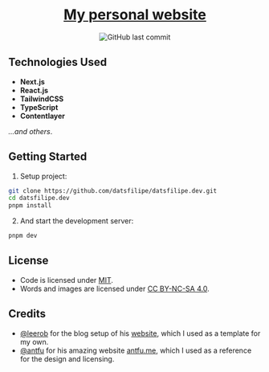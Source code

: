 <h1 align="center"><a href="https://datsfilipe.dev">My personal website</a></h1>
<div align="center">
  <img src="https://img.shields.io/github/last-commit/datsfilipe/datsfilipe.dev" alt="GitHub last commit">
</div>

## Technologies Used

- **Next.js**
- **React.js**
- **TailwindCSS**
- **TypeScript**
- **Contentlayer**

*...and others*.

## Getting Started

1. Setup project:

  ```bash
  git clone https://github.com/datsfilipe/datsfilipe.dev.git
  cd datsfilipe.dev
  pnpm install
  ```

2. And start the development server:

  ```bash
  pnpm dev
  ```

## License

- Code is licensed under <a href='./LICENSE'>MIT</a>.
- Words and images are licensed under <a href='https://creativecommons.org/licenses/by-nc-sa/4.0/'>CC BY-NC-SA 4.0</a>.

## Credits

- [@leerob](https://github.com/leerob) for the blog setup of his [website](https://github.com/leerob/leerob.io), which I used as a template for my own.
- [@antfu](https://github.com/antfu) for his amazing website [antfu.me](https://antfu.me/), which I used as a reference for the design and licensing.